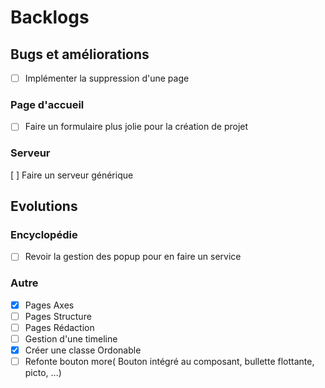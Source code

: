  # Backlogs

 ## Bugs et améliorations
 - [ ] Implémenter la suppression d'une page

 ### Page d'accueil
 - [ ] Faire un formulaire plus jolie pour la création de projet

 ### Serveur
 [ ] Faire un serveur générique

 ## Evolutions

 ### Encyclopédie
 - [ ] Revoir la gestion des popup pour en faire un service
 
 
 ### Autre
 - [x] Pages Axes
 - [ ] Pages Structure
 - [ ] Pages Rédaction
 - [ ] Gestion d'une timeline
 - [x] Créer une classe Ordonable
 - [ ] Refonte bouton more( Bouton intégré au composant, bullette flottante, picto, ...)
